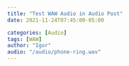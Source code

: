 ```yaml
---
title: "Test WAW Audio in Audio Post"
date: 2021-11-24T07:45:00-05:00

categories: [Audio]
tags: [WAW]
author: "Igor"
audio: "/audio/phone-ring.wav"
---
```

